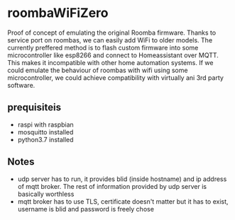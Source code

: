 # roombaWiFiZero

Proof of concept of emulating the original Roomba firmware. Thanks to service port on roombas, we can easily add WiFi to older models. The currently preffered method is to flash custom firmware into some microcontroller like esp8266 and connect to Homeassistant over MQTT. This makes it incompatible with other home automation systems. If we could emulate the behaviour of roombas with wifi using some microcontroller, we could achieve compatibility with virtually ani 3rd party software.

## prequisiteis
- raspi with raspbian
- mosquitto installed
- python3.7 installed

## Notes

- udp server has to run, it provides blid (inside hostname) and ip address of mqtt broker. The rest of information provided by udp server is basically worthless
- mqtt broker has to use TLS, certificate doesn't matter but it has to exist, username is blid and password is freely chose